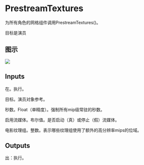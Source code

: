 # PrestreamTextures

为所有角色的网格组件调用PrestreamTextures()。

目标是演员

## 图示

![]($-20221218-20383837.png)

## Inputs

在。执行。

目标。演员对象参考。

秒数。Float（单精度）。强制所有mip级常驻的秒数。

启用流媒体。布尔值。是否启动（真）或停止（假）流媒体。

电影纹理组。整数。表示哪些纹理组使用了额外的高分辨率mips的位域。  

## Outputs

出：执行。
